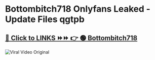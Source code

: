 
 # Bottombitch718 Onlyfans Leaked - Update Files qgtpb

## <h2><a href="https://clipsfans.com/Bottombitch718&ref=git">🔗 Click to LINKS ⏩⏩ 👉 🟢 Bottombitch718 </a></h2>

<a href="https://clipsfans.com/Bottombitch718&ref=git" rel="nofollow" data-target="animated-image.originalLink"><img src="https://i.ibb.co.com/xMMVF88/686577567.gif" alt="Viral Video Original" style="max-width: 100%; display: inline-block;" data-target="animated-image.originalImage"></a>

